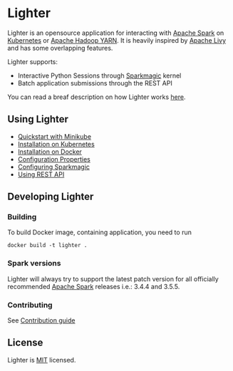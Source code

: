 # Lighter

Lighter is an opensource application for interacting with [Apache Spark](https://spark.apache.org/) on [Kubernetes](https://kubernetes.io/) or [Apache Hadoop YARN](https://hadoop.apache.org/docs/current/hadoop-yarn/hadoop-yarn-site/YARN.html). It is heavily inspired by [Apache Livy](https://livy.incubator.apache.org/) and has some overlapping features.

Lighter supports:
- Interactive Python Sessions through [Sparkmagic](https://github.com/jupyter-incubator/sparkmagic) kernel
- Batch application submissions through the REST API

You can read a breaf description on how Lighter works [here](./docs/architecture.md).

## Using Lighter
- [Quickstart with Minikube](./quickstart/README.md)
- [Installation on Kubernetes](./docs/kubernetes.md)
- [Installation on Docker](./docs/docker.md)
- [Configuration Properties](./docs/configuration.md)
- [Configuring Sparkmagic](./docs/sparkmagic.md)
- [Using REST API](./docs/rest.md)

## Developing Lighter

### Building

To build Docker image, containing application, you need to run

```
docker build -t lighter .
```

### Spark versions

Lighter will always try to support the latest patch version for all officially recommended [Apache Spark](https://spark.apache.org/) releases i.e.: 3.4.4 and 3.5.5.

### Contributing

See [Contribution guide](./docs/CONTRIBUTING.md)

## License

Lighter is [MIT](./LICENSE.txt) licensed.
